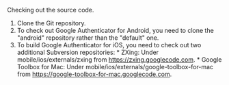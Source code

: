 Checking out the source code.

  1. Clone the Git repository.
  1. To check out Google Authenticator for Android, you need to clone the "android" repository rather than the "default" one.
  1. To build Google Authenticator for iOS, you need to check out two additional Subversion repositories:
    * ZXing: Under mobile/ios/externals/zxing from https://zxing.googlecode.com.
    * Google Toolbox for Mac: Under mobile/ios/externals/google-toolbox-for-mac from https://google-toolbox-for-mac.googlecode.com.